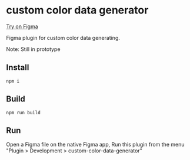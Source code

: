 # custom color data generator

[Try on Figma](https://www.figma.com/community/plugin/1171384352247170365)

Figma plugin for custom color data generating.

Note: Still in prototype

## Install

`npm i`

## Build

`npm run build`

## Run

Open a Figma file on the native Figma app, Run this plugin from the menu "Plugin > Development > custom-color-data-generator"